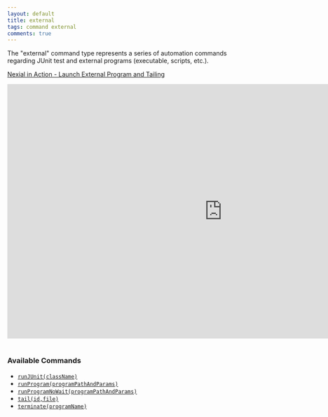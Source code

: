 ```yaml
---
layout: default
title: external
tags: command external
comments: true
---
```



The "external" command type represents a series of automation commands regarding JUnit test and 
external programs (executable, scripts, etc.).

<a href="https://www.youtube.com/watch?v=Gsx8ZLzDfNU&cc_load_policy=1" target="_nexial_link">Nexial in Action - 
Launch External Program and Tailing</a><br/>

<iframe width="980" height="580" src="https://www.youtube-nocookie.com/embed/Gsx8ZLzDfNU?cc_load_policy=1" 
 frameborder="0" allow="autoplay; encrypted-media" allowfullscreen>
</iframe>
<br/>
<br/>


### Available Commands
- [`runJUnit(className)`](runJUnit(className))
- [`runProgram(programPathAndParams)`](runProgram(programPathAndParams))
- [`runProgramNoWait(programPathAndParams)`](runProgramNoWait(programPathAndParams))
- [`tail(id,file)`](tail(id,file))
- [`terminate(programName)`](terminate(programName))
